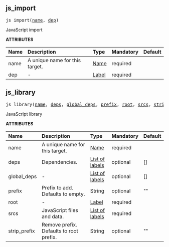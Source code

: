 <!-- Generated with Stardoc: http://skydoc.bazel.build -->

<a id="#js_import"></a>

## js_import

<pre>
js_import(<a href="#js_import-name">name</a>, <a href="#js_import-dep">dep</a>)
</pre>

JavaScript import

**ATTRIBUTES**

| Name                            | Description                    | Type                                                               | Mandatory | Default |
| :------------------------------ | :----------------------------- | :----------------------------------------------------------------- | :-------- | :------ |
| <a id="js_import-name"></a>name | A unique name for this target. | <a href="https://bazel.build/docs/build-ref.html#name">Name</a>    | required  |         |
| <a id="js_import-dep"></a>dep   | -                              | <a href="https://bazel.build/docs/build-ref.html#labels">Label</a> | required  |         |

<a id="#js_library"></a>

## js_library

<pre>
js_library(<a href="#js_library-name">name</a>, <a href="#js_library-deps">deps</a>, <a href="#js_library-global_deps">global_deps</a>, <a href="#js_library-prefix">prefix</a>, <a href="#js_library-root">root</a>, <a href="#js_library-srcs">srcs</a>, <a href="#js_library-strip_prefix">strip_prefix</a>)
</pre>

JavaScript library

**ATTRIBUTES**

| Name                                             | Description                             | Type                                                                        | Mandatory | Default |
| :----------------------------------------------- | :-------------------------------------- | :-------------------------------------------------------------------------- | :-------- | :------ |
| <a id="js_library-name"></a>name                 | A unique name for this target.          | <a href="https://bazel.build/docs/build-ref.html#name">Name</a>             | required  |         |
| <a id="js_library-deps"></a>deps                 | Dependencies.                           | <a href="https://bazel.build/docs/build-ref.html#labels">List of labels</a> | optional  | []      |
| <a id="js_library-global_deps"></a>global_deps   | -                                       | <a href="https://bazel.build/docs/build-ref.html#labels">List of labels</a> | optional  | []      |
| <a id="js_library-prefix"></a>prefix             | Prefix to add. Defaults to empty.       | String                                                                      | optional  | ""      |
| <a id="js_library-root"></a>root                 | -                                       | <a href="https://bazel.build/docs/build-ref.html#labels">Label</a>          | required  |         |
| <a id="js_library-srcs"></a>srcs                 | JavaScript files and data.              | <a href="https://bazel.build/docs/build-ref.html#labels">List of labels</a> | required  |         |
| <a id="js_library-strip_prefix"></a>strip_prefix | Remove prefix. Defaults to root prefix. | String                                                                      | optional  | ""      |
